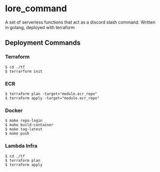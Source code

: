 # lore_command

A set of serverless functions that act as a discord slash command. Written in golang, deployed with terraform

## Deployment Commands

### Terraform
```
$ cd ./tf
$ terrarform init
```

### ECR

```
$ terraform plan -target="module.ecr_repo"
$ terraform apply -target="module.ecr_repo"
```

### Docker
```
$ make repo-login
$ make build-container
$ make tag-latest
$ make push
```

### Lambda Infra

```
$ cd ./tf
$ terraform plan
$ terraform apply
```